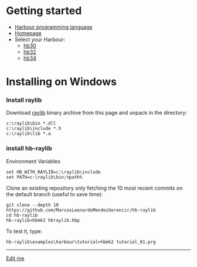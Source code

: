 # Getting started

* [Harbour programming language](https://en.wikipedia.org/wiki/Harbour_(programming_language))
* [Homepage](https://harbour.github.io)
* Select your Harbour:
   - [hb30](https://sourceforge.net/projects/harbour-project/files/)
   - [hb32](https://github.com/harbour/core)
   - [hb34](https://github.com/vszakats/harbour-core)

# Installing on Windows

### Install raylib

Download [raylib](https://github.com/raysan5/raylib/releases/download/3.0.0/raylib-3.0.0-Win64-mingw.zip) binary archive from this page and unpack in the directory:

```
c:\raylib\bin *.dll
c:\raylib\include *.h
c:\raylib\lib *.a
```

### install hb-raylib

Environment Variables

```
set HB_WITH_RAYLIB=c:\raylib\include
set PATH=c:\raylib\bin;%path%
```

Clone an existing repository only fetching the 10 most recent commits on the default branch (useful to save time):

```
git clone --depth 10 https://github.com/MarcosLeonardoMendezGerencir/hb-raylib
cd hb-raylib
hb-raylib>hbmk2 hbraylib.hbp
```

To test it, type:

```
hb-raylib\examples\harbour\tutorial>hbmk2 tutorial_01.prg
```

---

[Edit me](https://github.com/rjopek/hb-raylib/edit/main/docs/tutorial/README.md)

